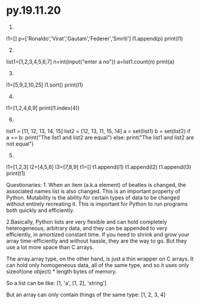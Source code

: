 # py.19.11.20
1.
l1=[]
p=['Ronaldo','Virat','Gautam','Federer','Smriti']
l1.append(p)
print(l1)

2.
list1=[1,2,3,4,5,6,7]
n=int(input("enter a no"))
a=list1.count(n)
print(a)

3.
l1=[5,9,2,10,25]
l1.sort()
print(l1)

4.
l1=[1,2,4,6,9]
print(l1.index(4))

6.
list1 = [11, 12, 13, 14, 15]
list2 = [12, 13, 11, 15, 14]
a = set(list1)
b = set(list2)
if a == b:
	print("The list1 and list2 are equal")
else:
	print("The list1 and list2 are not equal")

5.
l1=[1,2,3]
l2=[4,5,6]
l3=[7,8,9]
t1=[]
t1.append(l1)
t1.append(l2)
t1.append(l3)
print(t1)

Questionaries:
1.
When an item (a.k.a element) of beatles is changed, the associated names list is also changed. This is an important property of Python. Mutability is the ability for certain types of data to be changed without entirely recreating it. This is important for Python to run programs both quickly and efficiently.


2.Basically, Python lists are very flexible and can hold completely heterogeneous, arbitrary data, and they can be appended to very efficiently, in amortized constant time. If you need to shrink and grow your array time-efficiently and without hassle, they are the way to go. But they use a lot more space than C arrays.

The array.array type, on the other hand, is just a thin wrapper on C arrays. It can hold only homogeneous data, all of the same type, and so it uses only sizeof(one object) * length bytes of memory.

So a list can be like: [1, 'a', [1, 2], 'string']

But an array can only contain things of the same type: [1, 2, 3, 4]
